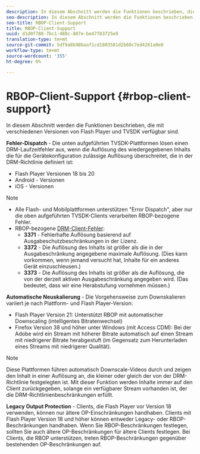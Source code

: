 ```yaml
---
description: In diesem Abschnitt werden die Funktionen beschrieben, die mit verschiedenen Versionen von Flash Player und TVSDK verfügbar sind.
seo-description: In diesem Abschnitt werden die Funktionen beschrieben, die mit verschiedenen Versionen von Flash Player und TVSDK verfügbar sind.
seo-title: RBOP-Client-Support
title: RBOP-Client-Support
uuid: d1d0f788-7bc1-488c-807e-be47f83725e9
translation-type: tm+mt
source-git-commit: 5df9a8b98baaf1cd1803581d2b60c7ed4261a0e8
workflow-type: tm+mt
source-wordcount: '355'
ht-degree: 0%

---
```



# RBOP-Client-Support {#rbop-client-support}

In diesem Abschnitt werden die Funktionen beschrieben, die mit verschiedenen Versionen von Flash Player und TVSDK verfügbar sind.

**Fehler-Dispatch** - Die unten aufgeführten TVSDK-Plattformen lösen einen DRM-Laufzeitfehler aus, wenn die Auflösung des wiedergegebenen Inhalts die für die Gerätekonfiguration zulässige Auflösung überschreitet, die in der DRM-Richtlinie definiert ist:

* Flash Player Versionen 18 bis 20
* Android - Versionen
* iOS - Versionen

>[!NOTE]
>
>* Alle Flash- und Mobilplattformen unterstützen &quot;Error Dispatch&quot;, aber nur die oben aufgeführten TVSDK-Clients verarbeiten RBOP-bezogene Fehler.
>* RBOP-bezogene [DRM-Client-Fehler](https://help.adobe.com/en_US/primetime/drm/index.html#reference-DRM_Client_Error_Messages):
   >    * **3371** - Fehlerhafte Auflösung basierend auf Ausgabeschutzbeschränkungen in der Lizenz.
   >    * **3372** - Die Auflösung des Inhalts ist größer als die in der Ausgabeschränkung angegebene maximale Auflösung. (Dies kann vorkommen, wenn jemand versucht hat, Inhalte für ein anderes Gerät einzuschleusen.)
   >    * **3373** - Die Auflösung des Inhalts ist größer als die Auflösung, die von der derzeit aktiven Ausgabeschränkung angegeben wird. (Das bedeutet, dass wir eine Herabstufung vornehmen müssen.)

>



**Automatische Neuskalierung** - Die Vorgehensweise zum Downskalieren variiert je nach Plattform- und Flash Player-Version:

* Flash Player Version 21: Unterstützt RBOP mit automatischer Downscaling (intelligentes Bitratenwechsel)
* Firefox Version 38 und höher unter Windows (mit Access CDM): Bei der Adobe wird ein Stream mit höherer Bitrate automatisch auf einen Stream mit niedrigerer Bitrate herabgestuft (im Gegensatz zum Herunterladen eines Streams mit niedrigerer Qualität).

>[!NOTE]
>
>Diese Plattformen führen automatisch Downscale-Videos durch und zeigen den Inhalt in einer Auflösung an, die kleiner oder gleich der von der DRM-Richtlinie festgelegten ist. Mit dieser Funktion werden Inhalte immer auf den Client zurückgegeben, solange ein verfügbarer Stream vorhanden ist, der die DRM-Richtlinienbeschränkungen erfüllt.

**Legacy Output Protection** - Clients, die Flash Player vor Version 18 verwenden, können nur ältere OP-Einschränkungen handhaben. Clients mit Flash Player Version 18 und höher können entweder Legacy- oder RBOP-Beschränkungen handhaben. Wenn Sie RBOP-Beschränkungen festlegen, sollten Sie auch ältere OP-Beschränkungen für ältere Clients festlegen. Bei Clients, die RBOP unterstützen, treten RBOP-Beschränkungen gegenüber bestehenden OP-Beschränkungen auf.
